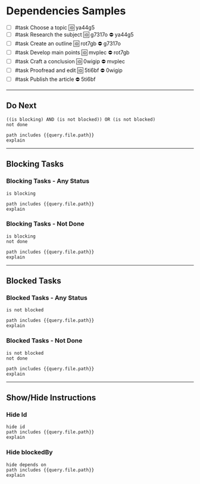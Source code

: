 # Dependencies Samples

- [ ] #task Choose a topic 🆔 ya44g5
- [ ] #task Research the subject 🆔 g7317o ⛔️ ya44g5
- [ ] #task Create an outline 🆔 rot7gb ⛔️ g7317o
- [ ] #task Develop main points 🆔 mvplec ⛔️ rot7gb
- [ ] #task Craft a conclusion 🆔 0wigip ⛔️ mvplec
- [ ] #task Proofread and edit 🆔 5ti6bf ⛔️ 0wigip
- [ ] #task Publish the article ⛔️ 5ti6bf

---

## Do Next

```tasks
((is blocking) AND (is not blocked)) OR (is not blocked)
not done

path includes {{query.file.path}}
explain
```

---

## Blocking Tasks

### Blocking Tasks - Any Status

```tasks
is blocking

path includes {{query.file.path}}
explain
```

### Blocking Tasks - Not Done

```tasks
is blocking
not done

path includes {{query.file.path}}
explain
```

---

## Blocked Tasks

### Blocked Tasks  - Any Status

```tasks
is not blocked

path includes {{query.file.path}}
explain
```

### Blocked Tasks  - Not Done

```tasks
is not blocked
not done

path includes {{query.file.path}}
explain
```

---

## Show/Hide Instructions

### Hide Id

```tasks
hide id
path includes {{query.file.path}}
explain
```

### Hide blockedBy

```tasks
hide depends on
path includes {{query.file.path}}
explain
```
